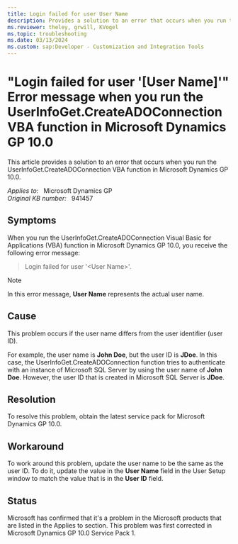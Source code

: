 ```yaml
---
title: Login failed for user User Name 
description: Provides a solution to an error that occurs when you run the UserInfoGet.CreateADOConnection VBA function in Microsoft Dynamics GP 10.0.
ms.reviewer: theley, grwill, KVogel
ms.topic: troubleshooting
ms.date: 03/13/2024
ms.custom: sap:Developer - Customization and Integration Tools
---
```

# "Login failed for user '[User Name]'" Error message when you run the UserInfoGet.CreateADOConnection VBA function in Microsoft Dynamics GP 10.0

This article provides a solution to an error that occurs when you run the UserInfoGet.CreateADOConnection VBA function in Microsoft Dynamics GP 10.0.

_Applies to:_ &nbsp; Microsoft Dynamics GP  
_Original KB number:_ &nbsp; 941457

## Symptoms

When you run the UserInfoGet.CreateADOConnection Visual Basic for Applications (VBA) function in Microsoft Dynamics GP 10.0, you receive the following error message:
> Login failed for user '\<User Name>'.

> [!NOTE]
> In this error message, **User Name** represents the actual user name.

## Cause

This problem occurs if the user name differs from the user identifier (user ID).

For example, the user name is **John Doe**, but the user ID is **JDoe**. In this case, the UserInfoGet.CreateADOConnection function tries to authenticate with an instance of Microsoft SQL Server by using the user name of **John Doe**. However, the user ID that is created in Microsoft SQL Server is **JDoe**.

## Resolution

To resolve this problem, obtain the latest service pack for Microsoft Dynamics GP 10.0.

## Workaround

To work around this problem, update the user name to be the same as the user ID. To do it, update the value in the **User Name** field in the User Setup window to match the value that is in the **User ID** field.

## Status

Microsoft has confirmed that it's a problem in the Microsoft products that are listed in the Applies to section. This problem was first corrected in Microsoft Dynamics GP 10.0 Service Pack 1.
